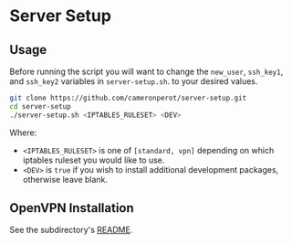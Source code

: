 # Server Setup

## Usage

Before running the script you will want to change the `new_user`, `ssh_key1`, and `ssh_key2` variables in `server-setup.sh`. to your desired values.

```bash
git clone https://github.com/cameronperot/server-setup.git
cd server-setup
./server-setup.sh <IPTABLES_RULESET> <DEV>
```

Where:
* `<IPTABLES_RULESET>` is one of `[standard, vpn]` depending on which iptables ruleset you would like to use.
* `<DEV>` is `true` if you wish to install additional development packages, otherwise leave blank.

## OpenVPN Installation

See the subdirectory's [README](openvpn/README.md).
